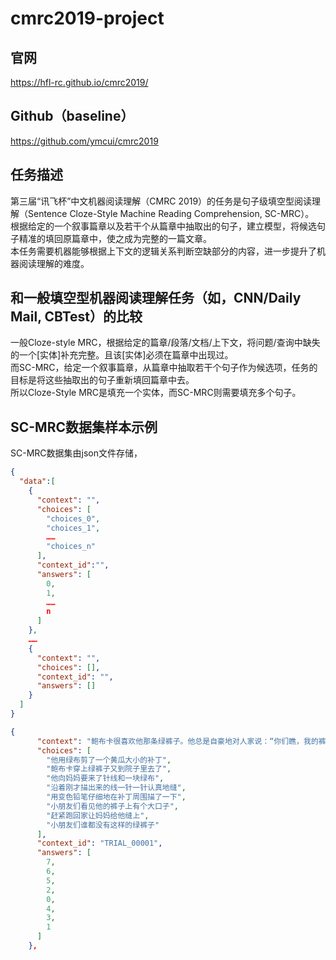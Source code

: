 # cmrc2019-project

## 官网
https://hfl-rc.github.io/cmrc2019/

## Github（baseline）
https://github.com/ymcui/cmrc2019

## 任务描述
第三届“讯飞杯”中文机器阅读理解（CMRC 2019）的任务是句子级填空型阅读理解（Sentence Cloze-Style Machine Reading Comprehension, SC-MRC）。 <br />
根据给定的一个叙事篇章以及若干个从篇章中抽取出的句子，建立模型，将候选句子精准的填回原篇章中，使之成为完整的一篇文章。 <br />
本任务需要机器能够根据上下文的逻辑关系判断空缺部分的内容，进一步提升了机器阅读理解的难度。

## 和一般填空型机器阅读理解任务（如，CNN/Daily Mail, CBTest）的比较
一般Cloze-style MRC，根据给定的篇章/段落/文档/上下文，将问题/查询中缺失的一个[实体]补充完整。且该[实体]必须在篇章中出现过。  <br />
而SC-MRC，给定一个叙事篇章，从篇章中抽取若干个句子作为候选项，任务的目标是将这些抽取出的句子重新填回篇章中去。 <br />
所以Cloze-Style MRC是填充一个实体，而SC-MRC则需要填充多个句子。

## SC-MRC数据集样本示例
SC-MRC数据集由json文件存储，
```json
{
  "data":[
    {
      "context": "",
      "choices": [
        "choices_0",
        "choices_1",
        ……
        "choices_n"
      ],
      "context_id":"",
      "answers": [
        0,
        1,
        ……
        n
      ]
    },
    ……
    {
      "context": "",
      "choices": [],
      "context_id": "",
      "answers": []
    }
  ]
}
```

```json
{
      "context": "鲍布卡很喜欢他那条绿裤子。他总是自豪地对人家说：“你们瞧，我的裤子多棒！和土兵的一模一样！”[BLANK1]，所以他们都很羡慕鲍布卡。有一次鲍布卡爬木栅栏，绿裤子刮破了。他心痛得差点哭出来，[BLANK2]。妈妈生气地说：“你去爬栅栏，把裤子撕了，还让我给你缝？”“妈妈，我再也不爬了，你就给我缝上吧！”“不管，你自己缝！”“可我不会缝啊！”“既然能把裤子撕坏，就应该能把裤子缝好。”“那我就这么穿。”鲍布卡说完，就跑到院子里去了。[BLANK3]，都笑话他说：“你算什么士兵？哪儿见过士兵穿破裤子的？”鲍布卡赶紧解释说：“我让妈妈给我缝上，她不肯。”“难道士兵们的裤子破了也都让他们的妈妈去缝吗？士兵应该什么都会做，既会打补丁，又会钉扣子。” 小朋友们批评鲍布卡。鲍布卡害羞了。回到家，[BLANK4]。[BLANK5]，然后就开始往裤子上缝。干这活可真不容易，再说鲍布卡性急，手被针扎了好几下。“你这该死的针！干嘛要扎我呀！”鲍布卡边说着，紧紧捏住针鼻，生怕再让它扎了。补丁终于缝上了，可是皱皱巴巴的，活象是干蘑菇。连这条裤腿都变短了。“这哪儿行呀？”鲍布卡拿起来一看，生气地说，“还不如不缝呢！得了，再重新缝吧。”他把补丁剪下来，弄平，放到裤子上，[BLANK6]，然后开始缝。这次他不着急了，[BLANK7]，还不时注意着不让补丁歪了。鲍布卡费尽力气。终于把补丁缝好了。它真让人喜欢，不但均匀平整，而且十分结实，揪都揪不下来。[BLANK8]，小朋友们围过来说：“裤子补得真棒！喝，补丁周围还画着线呢！一看就知道是你自己缝的。”",
      "choices": [
        "他用绿布剪了一个黄瓜大小的补丁",
        "鲍布卡穿上绿裤子又到院子里去了",
        "他向妈妈要来了针线和一块绿布",
        "沿着刚才描出来的线一针一针认真地缝",
        "用变色铅笔仔细地在补丁周围描了一下",
        "小朋友们看见他的裤子上有个大口子",
        "赶紧跑回家让妈妈给他缝上",
        "小朋友们谁都没有这样的绿裤子"
      ],
      "context_id": "TRIAL_00001",
      "answers": [
        7,
        6,
        5,
        2,
        0,
        4,
        3,
        1
      ]
    },

```


